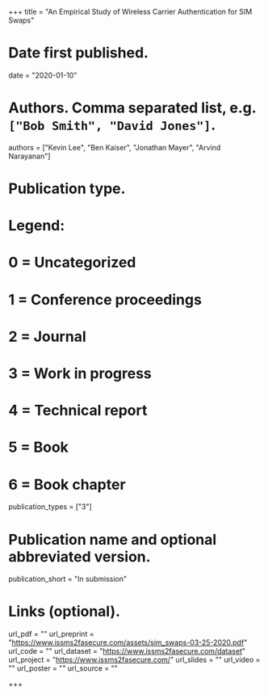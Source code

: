 +++
title = "An Empirical Study of Wireless Carrier Authentication for SIM Swaps"

# Date first published.
date = "2020-01-10"

# Authors. Comma separated list, e.g. `["Bob Smith", "David Jones"]`.
authors = ["Kevin Lee", "Ben Kaiser", "Jonathan Mayer", "Arvind Narayanan"]

# Publication type.
# Legend:
# 0 = Uncategorized
# 1 = Conference proceedings
# 2 = Journal
# 3 = Work in progress
# 4 = Technical report
# 5 = Book
# 6 = Book chapter
publication_types = ["3"]

# Publication name and optional abbreviated version.
publication_short = "In submission"

# Links (optional).
url_pdf = ""
url_preprint = "https://www.issms2fasecure.com/assets/sim_swaps-03-25-2020.pdf"
url_code = ""
url_dataset = "https://www.issms2fasecure.com/dataset"
url_project = "https://www.issms2fasecure.com/"
url_slides = ""
url_video = ""
url_poster = ""
url_source = ""

+++